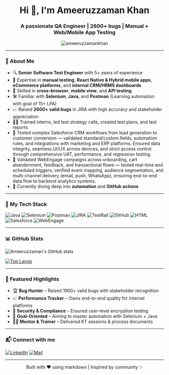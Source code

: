 <h1 align="center">Hi 👋, I'm Ameeruzzaman Khan</h1>
<h3 align="center">A passionate QA Engineer | 2600+ bugs | Manual + Web/Mobile App Testing</h3>

<p align="center">
  <img src="https://komarev.com/ghpvc/?username=ameeruzzamankhan&label=Profile%20views&color=0e75b6&style=flat" alt="ameeruzzamankhan" />
</p>

---

### 🧪 About Me

- 🔍 **Senior Software Test Engineer** with 5+ years of experience  
- 🧪 Expertise in **manual testing**, **React Native & Hybrid mobile apps**, **eCommerce platforms**, and **internal CRM/HRMS dashboards**
- 📲 Skilled in **cross-browser**, **mobile view**, and **API testing**
- 🛠️ Familiar with **Selenium**, **Java**, and **Postman** (Learning automation with goal of 15+ LPA)
- 📈 Raised **2600+ valid bugs** in JIRA with high accuracy and stakeholder appreciation
- 👨‍🏫 Trained interns, led test strategy calls, created test plans, and test reports
- 🧩 Tested complex Salesforce CRM workflows from lead generation to customer conversion — validated standard/custom fields, automation rules, and integrations with marketing and ERP platforms. Ensured data integrity, seamless UI/UX across devices, and strict access control through comprehensive UAT, performance, and regression testing.
- 📣 Validated WebEngage campaigns across onboarding, cart abandonment, feedback, and transactional flows — tested real-time and scheduled triggers, verified event mapping, audience segmentation, and multi-channel delivery (email, push, WhatsApp), ensuring end-to-end data flow to backend analytics systems.
- 🌱 Currently diving deep into **automation** and **GitHub actions**

---

### 🚀 My Tech Stack

![Java](https://img.shields.io/badge/Java-%23ED8B00.svg?style=for-the-badge&logo=java&logoColor=white)
![Selenium](https://img.shields.io/badge/Selenium-%2348C5B6.svg?style=for-the-badge&logo=selenium&logoColor=white)
![Postman](https://img.shields.io/badge/Postman-%23FF6C37.svg?style=for-the-badge&logo=postman&logoColor=white)
![JIRA](https://img.shields.io/badge/JIRA-%230052CC.svg?style=for-the-badge&logo=jira&logoColor=white)
![TestRail](https://img.shields.io/badge/TestRail-%230F6DB1.svg?style=for-the-badge&logo=data&logoColor=white)
![GitHub](https://img.shields.io/badge/GitHub-%23121011.svg?style=for-the-badge&logo=github&logoColor=white)
![HTML](https://img.shields.io/badge/HTML-%23E34F26.svg?style=for-the-badge&logo=html5&logoColor=white)
![Salesforce](https://img.shields.io/badge/Salesforce-%2300A1E0.svg?style=for-the-badge&logo=salesforce&logoColor=white)
![WebEngage](https://img.shields.io/badge/WebEngage-%23FA3C4C.svg?style=for-the-badge&logo=data&logoColor=white)

---

### 📊 GitHub Stats

![Ameeruzzaman's GitHub stats](https://github-readme-stats.vercel.app/api?username=ameeruzzamankhan&show_icons=true&theme=tokyonight&hide_title=true)

[![Top Langs](https://github-readme-stats.vercel.app/api/top-langs/?username=ameeruzzamankhan&layout=compact&theme=tokyonight)](https://github.com/anuraghazra/github-readme-stats)

---

### 📌 Featured Highlights

- 🏆 **Bug Hunter** – Raised 1900+ valid bugs with stakeholder recognition
- 📈 **Performance Tracker** – Owns end-to-end quality for internal platforms
- 🔐 **Security & Compliance** – Ensured user-level encryption testing
- 🎯 **Goal-Oriented** – Aiming to master automation with Selenium + Java
- 🧑‍🎓 **Mentor & Trainer** – Delivered KT sessions & process documents

---

### 📬 Connect with me

[![LinkedIn](https://img.shields.io/badge/-LinkedIn-blue?style=for-the-badge&logo=linkedin&logoColor=white)](https://linkedin.com/in/YOUR-USERNAME-HERE)
[![Mail](https://img.shields.io/badge/-Gmail-D14836?style=for-the-badge&logo=gmail&logoColor=white)](mailto:youremail@example.com)

---

<p align="center">
  Built with ❤️ using markdown | Inspired by community ✨
</p>
